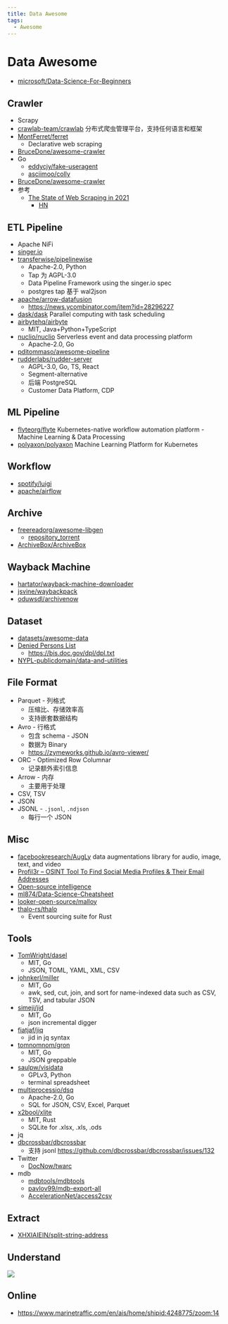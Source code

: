 ```yaml
---
title: Data Awesome
tags:
  - Awesome
---
```


# Data Awesome

- [microsoft/Data-Science-For-Beginners](https://github.com/microsoft/Data-Science-For-Beginners)

## Crawler

- Scrapy
- [crawlab-team/crawlab](https://github.com/crawlab-team/crawlab)
  分布式爬虫管理平台，支持任何语言和框架
- [MontFerret/ferret](https://github.com/MontFerret/ferret)
  - Declarative web scraping
- [BruceDone/awesome-crawler](https://github.com/BruceDone/awesome-crawler)
- Go
  - [eddycjy/fake-useragent](https://github.com/eddycjy/fake-useragent)
  - [asciimoo/colly](https://github.com/asciimoo/colly)
- [BruceDone/awesome-crawler](https://github.com/BruceDone/awesome-crawler)
- 参考
  - [The State of Web Scraping in 2021](https://mihaisplace.blog/2021/10/03/the-state-of-web-scraping-in-2021/)
    - [HN](https://news.ycombinator.com/item?id=28827509)

## ETL Pipeline

- Apache NiFi
- [singer.io](https://github.com/singer-io)
- [transferwise/pipelinewise](https://github.com/transferwise/pipelinewise)
  - Apache-2.0, Python
  - Tap 为 AGPL-3.0
  - Data Pipeline Framework using the singer.io spec
  - postgres tap 基于 wal2json
- [apache/arrow-datafusion](https://github.com/apache/arrow-datafusion)
  - https://news.ycombinator.com/item?id=28296227
- [dask/dask](https://github.com/dask/dask)
  Parallel computing with task scheduling
- [airbytehq/airbyte](https://github.com/airbytehq/airbyte)
  - MIT, Java+Python+TypeScript
- [nuclio/nuclio](https://github.com/nuclio/nuclio)
  Serverless event and data processing platform
  - Apache-2.0, Go
- [pditommaso/awesome-pipeline](https://github.com/pditommaso/awesome-pipeline)
- [rudderlabs/rudder-server](https://github.com/rudderlabs/rudder-server)
  - AGPL-3.0, Go, TS, React
  - Segment-alternative
  - 后端 PostgreSQL
  - Customer Data Platform, CDP

## ML Pipeline

- [flyteorg/flyte](https://github.com/flyteorg/flyte)
  Kubernetes-native workflow automation platform - Machine Learning & Data Processing
- [polyaxon/polyaxon](https://github.com/polyaxon/polyaxon)
  Machine Learning Platform for Kubernetes

## Workflow

- [spotify/luigi](https://github.com/spotify/luigi)
- [apache/airflow](https://github.com/apache/airflow)

## Archive

- [freereadorg/awesome-libgen](https://github.com/freereadorg/awesome-libgen)
  - [repository_torrent](http://libgen.rs/scimag/repository_torrent/)
- [ArchiveBox/ArchiveBox](https://github.com/ArchiveBox/ArchiveBox)

## Wayback Machine

- [hartator/wayback-machine-downloader](https://github.com/hartator/wayback-machine-downloader)
- [jsvine/waybackpack](https://github.com/jsvine/waybackpack)
- [oduwsdl/archivenow](https://github.com/oduwsdl/archivenow)

## Dataset

- [datasets/awesome-data](https://github.com/datasets/awesome-data)
- [Denied Persons List](https://www.bis.doc.gov/index.php/policy-guidance/lists-of-parties-of-concern/denied-persons-list)
  - https://bis.doc.gov/dpl/dpl.txt
- [NYPL-publicdomain/data-and-utilities](https://github.com/NYPL-publicdomain/data-and-utilities)

## File Format

- Parquet - 列格式
  - 压缩比、存储效率高
  - 支持嵌套数据结构
- Avro - 行格式
  - 包含 schema - JSON
  - 数据为 Binary
  - https://zymeworks.github.io/avro-viewer/
- ORC - Optimized Row Columnar
  - 记录额外索引信息
- Arrow - 内存
  - 主要用于处理
- CSV, TSV
- JSON
- JSONL - `.jsonl`, `.ndjson`
  - 每行一个 JSON

## Misc

- [facebookresearch/AugLy](https://github.com/facebookresearch/AugLy)
  data augmentations library for audio, image, text, and video
- [Profil3r – OSINT Tool To Find Social Media Profiles & Their Email Addresses](https://skynettools.com/profil3r-osint-tool-to-find-social-media-profiles-their-email-addresses/)
- [Open-source intelligence](https://en.wikipedia.org/wiki/Open-source_intelligence)
- [ml874/Data-Science-Cheatsheet](https://github.com/ml874/Data-Science-Cheatsheet)
- [looker-open-source/malloy](https://github.com/looker-open-source/malloy)
- [thalo-rs/thalo](https://github.com/thalo-rs/thalo)
  - Event sourcing suite for Rust

## Tools

- [TomWright/dasel](https://github.com/TomWright/dasel)
  - MIT, Go
  - JSON, TOML, YAML, XML, CSV
- [johnkerl/miller](https://github.com/johnkerl/miller)
  - MIT, Go
  - awk, sed, cut, join, and sort for name-indexed data such as CSV, TSV, and tabular JSON
- [simeji/jid](https://github.com/simeji/jid)
  - MIT, Go
  - json incremental digger
- [fiatjaf/jiq](https://github.com/fiatjaf/jiq)
  - jid in jq syntax
- [tomnomnom/gron](https://github.com/tomnomnom/gron)
  - MIT, Go
  - JSON greppable
- [saulpw/visidata](https://github.com/saulpw/visidata)
  - GPLv3, Python
  - terminal spreadsheet
- [multiprocessio/dsq](https://github.com/multiprocessio/dsq)
  - Apache-2.0, Go
  - SQL for JSON, CSV, Excel, Parquet
- [x2bool/xlite](https://github.com/x2bool/xlite)
  - MIT, Rust
  - SQLite for .xlsx, .xls, .ods
- jq
- [dbcrossbar/dbcrossbar](https://github.com/dbcrossbar/dbcrossbar)
  - 支持 jsonl https://github.com/dbcrossbar/dbcrossbar/issues/132
- Twitter
  - [DocNow/twarc](https://github.com/DocNow/twarc)
- mdb
  - [mdbtools/mdbtools](https://github.com/mdbtools/mdbtools)
  - [pavlov99/mdb-export-all](https://github.com/pavlov99/mdb-export-all)
  - [AccelerationNet/access2csv](https://github.com/AccelerationNet/access2csv)

## Extract
- [XHXIAIEIN/split-string-address](https://github.com/XHXIAIEIN/split-string-address)

## Understand

![](http://dlib.net/ml_guide.svg)

## Online

- https://www.marinetraffic.com/en/ais/home/shipid:4248775/zoom:14
